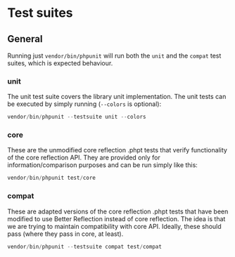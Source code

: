 # Test suites

## General

Running just `vendor/bin/phpunit` will run both the `unit` and the `compat`
test suites, which is expected behaviour.

### unit

The unit test suite covers the library unit implementation. The unit tests can
be executed by simply running (`--colors` is optional):

```php
vendor/bin/phpunit --testsuite unit --colors
```

### core

These are the unmodified core reflection .phpt tests that verify functionality
of the core reflection API. They are provided only for information/comparison
purposes and can be run simply like this:

```php
vendor/bin/phpunit test/core
```

### compat

These are adapted versions of the core reflection .phpt tests that have been
modified to use Better Reflection instead of core reflection. The idea is that
we are trying to maintain compatibility with core API. Ideally, these should
pass (where they pass in core, at least).

```php
vendor/bin/phpunit --testsuite compat test/compat
```
